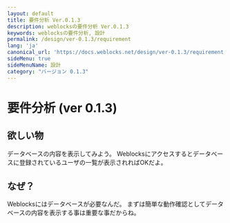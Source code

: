 ```yaml
---
layout: default
title: 要件分析 Ver.0.1.3
description: weblocksの要件分析 Ver.0.1.3
keywords: weblocksの要件分析, 設計
permalink: /design/ver-0.1.3/requirement
lang: 'ja'
canonical_url: 'https://docs.weblocks.net/design/ver-0.1.3/requirement'
sideMenu: true
sideMenuName: 設計
category: "バージョン 0.1.3"
---
```

<div class="container-fluid">
  <div class="row">
    <div class="col">
      <h1>要件分析 (ver 0.1.3)</h1>
    </div>
  </div>
  <div class="row">
    <div class="col-12">
      <h2>欲しい物</h2>
      <p>
        データベースの内容を表示してみよう。
        Weblocksにアクセスするとデータベースに登録されているユーザの一覧が表示されればOKだよ。
      </p>
      <h2>なぜ？</h2>
        Weblocksにはデータベースが必要なんだ。
        まずは簡単な動作確認としてデータベースの内容を表示する事は重要な事だからね。
      <p>
      </p>
    </div>
  </div>
</div>
